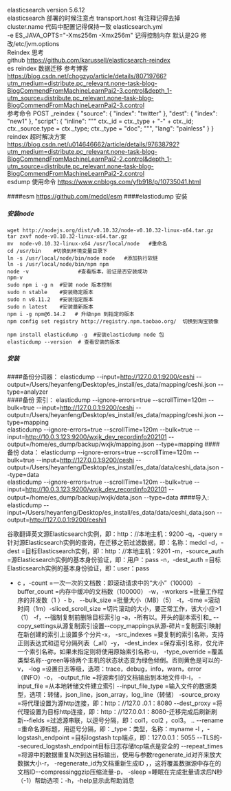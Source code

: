 elasticsearch  version   5.6.12  
elasticsearch  部署的时候注意点
    transport.host 有注释记得去掉  
    cluster.name   代码中配置记得保持一致 elasticsearch.yml  
    -e ES_JAVA_OPTS="-Xms256m -Xmx256m"  记得控制内存 默认是2G 修改/etc/jvm.options  
 Reindex 思考  
   github 
   https://github.com/karussell/elasticsearch-reindex  
 es reindex 数据迁移 参考博客
    https://blog.csdn.net/chogzyo/article/details/80719766?utm_medium=distribute.pc_relevant.none-task-blog-BlogCommendFromMachineLearnPai2-3.control&depth_1-utm_source=distribute.pc_relevant.none-task-blog-BlogCommendFromMachineLearnPai2-3.control  
 参考命令
     POST _reindex
     {
       "source": {
         "index": "twitter"
       },
       "dest": {
         "index": "new1"
       },
       "script": {
         "inline": """
         ctx._id = ctx._type + "-" + ctx._id;
         ctx._source.type = ctx._type;
         ctx._type = "doc";
         """,
         "lang": "painless"
       }
     }  
 reindex 超时解决方案
  https://blog.csdn.net/u014646662/article/details/97638792?utm_medium=distribute.pc_relevant.none-task-blog-BlogCommendFromMachineLearnPai2-2.control&depth_1-utm_source=distribute.pc_relevant.none-task-blog-BlogCommendFromMachineLearnPai2-2.control  
 esdump 使用命令
https://www.cnblogs.com/yfb918/p/10735041.html  

####esm
    https://github.com/medcl/esm
####elasticdump 安装
##### 安装node
    wget http://nodejs.org/dist/v0.10.32/node-v0.10.32-linux-x64.tar.gz
    tar zxvf node-v0.10.32-linux-x64.tar.gz
    mv  node-v0.10.32-linux-x64 /usr/local/node   #重命名
    cd /usr/bin    #切换到环境变量目录下
    ln -s /usr/local/node/bin/node node   #添加执行软链
    ln -s /usr/local/node/bin/npm npm
    node -v                #查看版本，验证是否安装成功
    npm-v
    sudo npm i -g n  #安装 node 版本控制
    sudo n stable    #安装稳定版本
    sudo n v8.11.2   #安装指定版本
    sudo n latest    #安装最新版本
    npm i -g npm@6.14.2   # 升级npm 到指定的版本
    npm config set registry http://registry.npm.taobao.org/  切换到淘宝镜像
    
    npm install elasticdump -g  #安装elasticdump node 包
    elasticdump --version  # 查看安装的版本
    
##### 安装
####备份分词器：
  elasticdump  --input=http://127.0.0.1:9200/ceshi --output=/Users/heyanfeng/Desktop/es_install/es_data/mapping/ceshi.json --type=analyzer  
####备份 索引：
 elasticdump  --ignore-errors=true  --scrollTime=120m  --bulk=true --input=http://127.0.0.1:9200/ceshi --output=/Users/heyanfeng/Desktop/es_install/es_data/mapping/ceshi.json --type=mapping  
 elasticdump  --ignore-errors=true  --scrollTime=120m  --bulk=true --input=http://10.0.3.123:9200/wxjk_dev_recordinfo202101 --output=/home/es_dump/backup/wxjk/mapping.json --type=mapping 
####备份 data：
   elasticdump --ignore-errors=true  --scrollTime=120m  --bulk=true  --input=http://127.0.0.1:9200/ceshi --output=/Users/heyanfeng/Desktop/es_install/es_data/data/ceshi_data.json --type=data  
   elasticdump  --ignore-errors=true  --scrollTime=120m  --bulk=true --input=http://10.0.3.123:9200/wxjk_dev_recordinfo202101 --output=/home/es_dump/backup/wxjk/data.json --type=data
####导入: 
  elasticdump  --input=/Users/heyanfeng/Desktop/es_install/es_data/data/ceshi_data.json --output=http://127.0.0.1:9200/ceshi1  
  
  谷歌翻译英文源Elasticsearch实例，即：http：//本地主机：9200 
  -q，-query =针对源Elasticsearch实例的查询，在迁移之前过滤数据，即：名称：medcl 
  -d，-dest =目标Elasticsearch实例，即：http：//本地主机：9201
   -m，-source_auth =源Elasticsearch实例的基本身份验证，即：用户：pass 
   -n，-dest_auth =目标Elasticsearch实例的基本身份验证，即：user：pass 
   - c ，-count =一次一次的文档数：即滚动请求中的“大小”（10000）
   -buffer_count =内存中缓冲的文档数（100000）
   -w，-workers =批量工作程序的并发数（1 ）- b，
    --bulk_size =批量大小（MB）（5）
   -t，-time =滚动时间（1m）-sliced_scroll_size =切片滚动的大小，要正常工作，该大小应>1（1）
   -f，--强制复制前删除目标索引g 
   -a，-所有以。开头的副本索引和_ 
        --copy_settings从源复制索引设置--copy_mappings从源-碎片=复制索引映射在新创建的索引上设置多个分片-x，
        -src_indexes =要复制的索引名称，支持正则表达式和逗号分隔列表（_all）-y，
        -dest_index =保存索引名称，仅允许一个索引名称，如果未指定则将使用原始索引名称-u，
        -type_override =覆盖类型名称--green等待两个主机的状态状态变为绿色倾倒。否则黄色是可以的-v，
        -log =设置日志等级，选项：trace，debug，info，warn，error（INFO）-o，
        -output_file =将源索引的文档输出到本地文件中-i，
        -input_file =从本地转储文件建立索引
        --input_file_type =输入文件的数据类型，选项：转储，json_line，json_array，log_line（转储）
        -source_proxy =将代理设置为源http连接，即：http：//127.0 .0.1：8080 
        --dest_proxy =将代理设置为目标http连接，即：http：//127.0.0.1：8080-迁移完成后刷新刷新--fields =过滤源串联，以逗号分隔，即：col1，col2 ，col3。 .. 
        --rename =重命名源标题，用逗号分隔，即：_type：类型，名称：myname -l
        ，-logstash_endpoint =目标logstash tcp端点，即：127.0.0.1：5055
         --TLS的--secured_logstash_endpoint目标日志存储tcp端点是安全的
         --repeat_times =将源中的数据重复N次到达目标输出，使用与参数regenerate_id对齐来放大数据大小-r，
         -regenerate_id为文档重新生成ID ，，这将覆盖数据源中存在的文档ID--compressinggzip压缩流量-p，
  -sleep =睡眠在完成批量请求后N秒（-1）帮助选项：-h，-help显示此帮助消息

